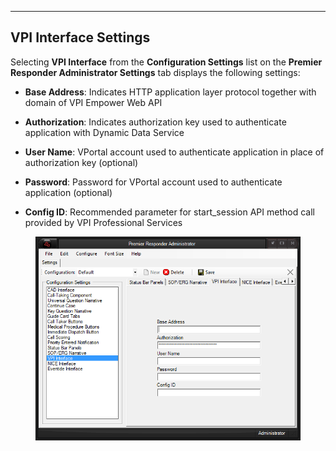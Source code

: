   ----------------------------
  **VPI Interface Settings**
  ----------------------------

Selecting **VPI Interface** from the **Configuration Settings** list on
the **Premier Responder Administrator Settings** tab displays the
following settings:

-   **Base Address**: Indicates HTTP application layer protocol together
    with domain of VPI Empower Web API

-   **Authorization**: Indicates authorization key used to authenticate
    application with Dynamic Data Service

-   **User Name**: VPortal account used to authenticate application in
    place of authorization key (optional)

-   **Password**: Password for VPortal account used to authenticate
    application (optional)

-   **Config ID**: Recommended parameter for start_session API method
    call provided by VPI Professional Services

<figure><img src=".gitbook/assets/VPI Interface Settings_files/image001.png" alt=""><figcaption></figcaption></figure> 
